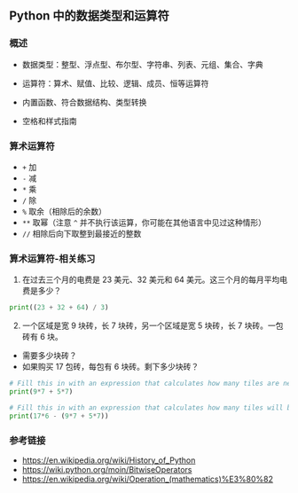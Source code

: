 Python 中的数据类型和运算符
---

### 概述

- 数据类型：整型、浮点型、布尔型、字符串、列表、元组、集合、字典

- 运算符：算术、赋值、比较、逻辑、成员、恒等运算符

- 内置函数、符合数据结构、类型转换

- 空格和样式指南

### 算术运算符

- `+` 加
- `-` 减
- `*` 乘
- `/` 除
- `%` 取余（相除后的余数）
- `**` 取幂（注意 `^` 并不执行该运算，你可能在其他语言中见过这种情形）
- `//` 相除后向下取整到最接近的整数

### 算术运算符-相关练习

1. 在过去三个月的电费是 23 美元、32 美元和 64 美元。这三个月的每月平均电费是多少？

```Python
print((23 + 32 + 64) / 3)
```

2. 一个区域是宽 9 块砖，长 7 块砖，另一个区域是宽 5 块砖，长 7 块砖。一包砖有 6 块。
 * 需要多少块砖？
 * 如果购买 17 包砖，每包有 6 块砖。剩下多少块砖？

```Python
# Fill this in with an expression that calculates how many tiles are needed.
print(9*7 + 5*7)

# Fill this in with an expression that calculates how many tiles will be left over.
print(17*6 - (9*7 + 5*7))
```


### 参考链接

- https://en.wikipedia.org/wiki/History_of_Python
- https://wiki.python.org/moin/BitwiseOperators
- https://en.wikipedia.org/wiki/Operation_(mathematics)%E3%80%82